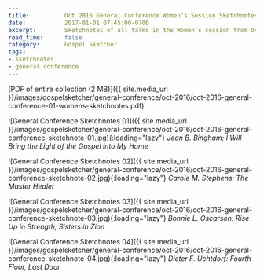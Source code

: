 ```yaml
---
title:          Oct 2016 General Conference Women’s Session Sketchnotes
date:           2017-01-01 07:45:00-0700
excerpt:        Sketchnotes of all talks in the Women’s session from Oct 2016 LDS General Conference
read_time:      false
category:       Gospel Sketcher
tags:
- sketchnotes
- general conference
---
```


[PDF of entire collection (2 MB)]({{ site.media_url }}/images/gospelsketcher/general-conference/oct-2016/oct-2016-general-conference-01-womens-sketchnotes.pdf)

![General Conference Sketchnotes 01]({{ site.media_url }}/images/gospelsketcher/general-conference/oct-2016/oct-2016-general-conference-sketchnote-01.jpg){:loading="lazy"}
_Jean B. Bingham: I Will Bring the Light of the Gospel into My Home_

![General Conference Sketchnotes 02]({{ site.media_url }}/images/gospelsketcher/general-conference/oct-2016/oct-2016-general-conference-sketchnote-02.jpg){:loading="lazy"}
_Carole M. Stephens: The Master Healer_

![General Conference Sketchnotes 03]({{ site.media_url }}/images/gospelsketcher/general-conference/oct-2016/oct-2016-general-conference-sketchnote-03.jpg){:loading="lazy"}
_Bonnie L. Oscarson: Rise Up in Strength, Sisters in Zion_

![General Conference Sketchnotes 04]({{ site.media_url }}/images/gospelsketcher/general-conference/oct-2016/oct-2016-general-conference-sketchnote-04.jpg){:loading="lazy"}
_Dieter F. Uchtdorf: Fourth Floor, Last Door_
